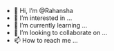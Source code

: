 - 👋 Hi, I’m @Rahansha
- 👀 I’m interested in ...
- 🌱 I’m currently learning ...
- 💞️ I’m looking to collaborate on ...
- 📫 How to reach me ...

<!---
Rahansha/Rahansha is a ✨ special ✨ repository because its `README.md` (this file) appears on your GitHub profile.
You can click the Preview link to take a look at your changes.
--->
